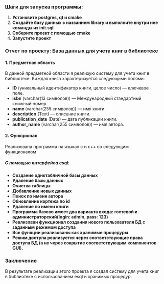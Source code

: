 ### Шаги для запуска программы:

1. **Установите postgres, qt и cmake**
2. **Создайте базу данных с названием library и выполните внутри нее команды из init.sql**
3. **Соберите проект с помощью cmake**
4. **Запустите проект**

### Отчет по проекту: База данных для учета книг в библиотеке

#### 1. **Предметная область**

В данной предметной области я реализую систему для учета книг в библиотеке. Каждая книга характеризуется следующими полями:

- **ID** (уникальный идентификатор книги, целое число) — ключевое поле.
- **isbn** (varchar(13 символов)) — Международный стандартный книжный номер.
- **name** (varchar(255 символов)) — имя книги.
- **description** (Text) — описание книги.
- **publication_date** (Date) — дата публикации книги.
- **author_name** (varchar(255 символов)) — имя автора.



#### 2. **Функционал**

Реализована программа на языках c и c++ со следующим функционалом
##### С помощью интерфейса esql:
- **Создание однотабличной базы данных**
- **Удаление базы данных**
- **Очистка таблицы**
- **Добавление новых данных**
- **Поиск по имени автора**
- **Обновление кортежа по id**
- **Удаление по имени книги**
- **Программа базово имеет два варианта входа: гостевой и администраторский(login: admin, pass: 123)**
- **Реализован функционал создания нового пользователя БД с заданным режимом доступа**
- **Все функции реализованы как хранимые процедуры**
- **Режим доступа реализуется через соответствующие права доступа БД (а не через сокрытие соответствующим компонентов GUI).**





### Заключение

В результате реализации этого проекта я создал систему для учета книг в библиотеке с использованием esql и хранимых процедур.
